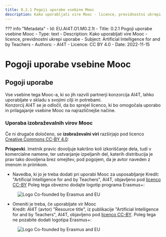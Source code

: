 ```yaml
---
title: 0.2.1 Pogoji uporabe vsebine Mooc
description: Kako uporabljati vire Mooc - licence, previdnostni ukrepi uporabe
---
```

??? info "Metadata"
    - Id: EU.AI4T.O1.M0.2.1t
    - Title: 0.2.1 Pogoji uporabe vsebine Mooc
    - Type: text
    - Description: Kako uporabljati vire Mooc - licence, previdnostni ukrepi uporabe
    - Subject: Artificial Intelligence for and by Teachers
    - Authors:
        - AI4T 
    - Licence: CC BY 4.0
    - Date: 2022-11-15

# Pogoji uporabe vsebine Mooc

## Pogoji uporabe

Vse vsebine tega Mooc-a, ki so jih razvili partnerji konzorcija AI4T, lahko uporabljate v skladu s svojimi cilji in potrebami.  
Konzorcij AI4T se je odločil, da bo sprejel licenco, ki bo omogočala uporabo in prilagajanje vsebine Mooc na najrazličnejše načine. 

### Uporaba izobraževalnih virov Mooc

Če ni drugače določeno, se **izobraževalni viri** razširjajo pod licenco [Creative Commons CC-BY 4.0](https://creativecommons.org/licenses/by/4.0/deed.en):

**Prispevki**. Imetnik pravic dovoljuje kakršno koli izkoriščanje dela, tudi v komercialne namene, ter ustvarjanje izpeljanih del, katerih distribucija je prav tako dovoljena brez omejitev, pod pogojem, da je avtor naveden z imenom in priimkom.

* Navedba, ki jo je treba dodati pri uporabi Mooc za usposabljanje
  Kredit: "Artificial Intelligence for and by Teachers", AI4T, objavljeno pod [licenco CC-BY](https://creativecommons.org/licenses/by/4.0/deed.en)
  Poleg tega obvezno dodajte logotip programa Erasmus+:
<figure>
  <img src="Images/LogoCoFoundedErasmusProgramEU.png" alt="Logo Co-founded by Erasmus and EU"/>
</figure>

* Omeniti je treba, če uporabljate vir Mooc  
  Kredit: AI4T (avtor) "Resource title", iz publikacije "Artificial Intelligence for and by Teachers", AI4T, objavljeno pod [licenco CC-BY](https://creativecommons.org/licenses/by/4.0/deed.en).
  Poleg tega ne pozabite dodati logotipa Erasmus+:
<figure>
  <img src="Images/LogoCoFoundedErasmusProgramEU.png" alt="Logo Co-founded by Erasmus and EU"/>
</figure>
